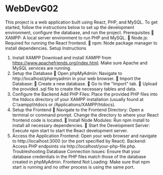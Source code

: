 # WebDevG02

This project is a web application built using React, PHP, and MySQL. To get started, follow the 
instructions below to set up the development environment, configure the database, and run the project. 
Prerequisites 
 XAMPP: A local server environment to run PHP and MySQL. 
 Node.js: Required for running the React frontend. 
 npm: Node package manager to install dependencies. 
Setup Instructions 
1. Install XAMPP 
Download and install XAMPP from https://www.apachefriends.org/index.html. Make sure Apache and 
MySQL services are running. 
2. Setup the Database 
 Open phpMyAdmin: Navigate to http://localhost/phpmyadmin in your web browser. 
 Import the Database: 
 Create a new database. 
 Go to the "Import" tab. 
 Upload the provided .sql file to create the necessary tables and data. 
3. Configure the Backend 
Add PHP Files: 
Place the provided PHP files into the htdocs directory of your XAMPP installation (usually found at 
C:\xampp\htdocs or /Applications/XAMPP/htdocs). 
4. Setup the Frontend 
 Navigate to the Frontend Directory: 
Open a terminal or command prompt. 
Change the directory to where your React frontend code is located. 
 Install Node Modules: 
Run npm install to install all necessary dependencies.
 Start the Development Server: 
Execute npm start to start the React development server. 
5. Access the Application 
Frontend: Open your web browser and navigate to http://localhost:3000 (or the port specified by 
React). 
Backend: Access PHP endpoints via http://localhost/your-php-file.php. 
Troubleshooting 
Database Connection Issues: Ensure that your database credentials in the PHP files match those of the 
database created in phpMyAdmin. 
Frontend Not Loading: Make sure that npm start is running and no other process is using the same port. 

